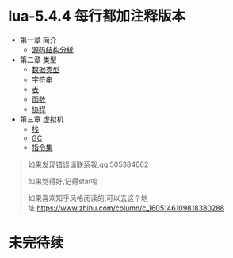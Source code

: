 # lua-5.4.4 每行都加注释版本

- 第一章 简介
  - [源码结构分析](https://frog-game.github.io/posts/read/lua5.4.4.introduction/)
- 第二章 类型
  - [数据类型 ](https://frog-game.github.io/posts/read/lua5.4.4.type/)
  - [字符串](https://frog-game.github.io/posts/read/lua5.4.4.string/)
  - [表](https://frog-game.github.io/posts/read/lua5.4.4.table/)
  - [函数](https://frog-game.github.io/posts/read/lua5.4.4.function/)
  - [协程](https://frog-game.github.io/posts/read/lua5.4.4.coroutine/)
- 第三章 虚拟机
  - [栈](https://frog-game.github.io/posts/read/lua5.4.4.stack/)
  - [GC](https://frog-game.github.io/posts/read/lua5.4.4.gc/)
  - [指令集](https://frog-game.github.io/posts/read/lua5.4.4.code/)

> 如果发现错误请联系我,qq:505384662
>
> 如果觉得好,记得star哈
>
> 如果喜欢知乎风格阅读的,可以去这个地址:https://www.zhihu.com/column/c_1605146109818380288

# 未完待续
